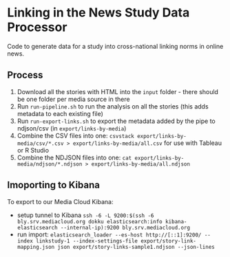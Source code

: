 Linking in the News Study Data Processor
========================================

Code to generate data for a study into cross-national linking norms in online news.

## Process

1. Download all the stories with HTML into the `input` folder - there should be one folder per media source in there
2. Run `run-pipeline.sh` to run the analysis on all the stories (this adds metadata to each existing file)
3. Run `run-export-links.sh` to export the metadata added by the pipe to ndjson/csv (in `export/links-by-media`) 
4. Combine the CSV files into one: `csvstack export/links-by-media/csv/*.csv > export/links-by-media/all.csv` for use
with Tableau or R Studio
5. Combine the NDJSON files into one: `cat export/links-by-media/ndjson/*.ndjson > export/links-by-media/all.ndjson`

## Imoporting to Kibana

To export to our Media Cloud Kibana:
 * setup tunnel to Kibana `ssh -6 -L 9200:$(ssh -6 bly.srv.mediacloud.org dokku elasticsearch:info kibana-elasticsearch --internal-ip):9200 bly.srv.mediacloud.org`
 * run import: `elasticsearch_loader --es-host http://[::1]:9200/ --index linkstudy-1 --index-settings-file export/story-link-mapping.json json export/story-links-sample1.ndjson --json-lines`
 